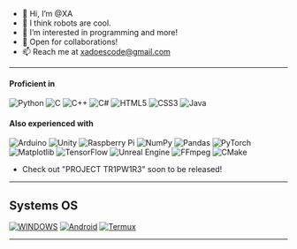 - 👋 Hi, I’m @XA
- 🤖 I think robots are cool.
- 👀 I’m interested in programming and more! 
- 💞️ Open for collaborations!
- 📫 Reach me at xadoescode@gmail.com 
---

#### Proficient in

![Python](https://img.shields.io/badge/python-3670A0?style=for-the-badge&logo=python&logoColor=ffdd54) ![C](https://img.shields.io/badge/c-%2300599C.svg?style=for-the-badge&logo=c&logoColor=white) ![C++](https://img.shields.io/badge/c++-%2300599C.svg?style=for-the-badge&logo=c%2B%2B&logoColor=white) ![C#](https://img.shields.io/badge/c%23-%23239120.svg?style=for-the-badge&logo=csharp&logoColor=white)  ![HTML5](https://img.shields.io/badge/html5-%23E34F26.svg?style=for-the-badge&logo=html5&logoColor=white) ![CSS3](https://img.shields.io/badge/css3-%231572B6.svg?style=for-the-badge&logo=css3&logoColor=white) ![Java](https://img.shields.io/badge/java-%23ED8B00.svg?style=for-the-badge&logo=openjdk&logoColor=white)

#### Also experienced with
![Arduino](https://img.shields.io/badge/-Arduino-00979D?style=for-the-badge&logo=Arduino&logoColor=white) ![Unity](https://img.shields.io/badge/unity-%23000000.svg?style=for-the-badge&logo=unity&logoColor=white) ![Raspberry Pi](https://img.shields.io/badge/-Raspberry_Pi-C51A4A?style=for-the-badge&logo=Raspberry-Pi) ![NumPy](https://img.shields.io/badge/numpy-%23013243.svg?style=for-the-badge&logo=numpy&logoColor=white) ![Pandas](https://img.shields.io/badge/pandas-%23150458.svg?style=for-the-badge&logo=pandas&logoColor=white) ![PyTorch](https://img.shields.io/badge/PyTorch-%23EE4C2C.svg?style=for-the-badge&logo=PyTorch&logoColor=white) ![Matplotlib](https://img.shields.io/badge/Matplotlib-%23ffffff.svg?style=for-the-badge&logo=Matplotlib&logoColor=black) ![TensorFlow](https://img.shields.io/badge/TensorFlow-%23FF6F00.svg?style=for-the-badge&logo=TensorFlow&logoColor=white) ![Unreal Engine](https://img.shields.io/badge/unrealengine-%23313131.svg?style=for-the-badge&logo=unrealengine&logoColor=white)  ![FFmpeg](https://shields.io/badge/FFmpeg-%23171717.svg?logo=ffmpeg&style=for-the-badge&labelColor=171717&logoColor=5cb85c) ![CMake](https://img.shields.io/badge/CMake-%23008FBA.svg?style=for-the-badge&logo=cmake&logoColor=white)
  
- Check out "PROJECT TR1PW1R3" soon to be released!

-------
## Systems OS

[![WINDOWS](https://img.shields.io/badge/windows-black?style=for-the-badge&logo=windows&logoColor=white)](https://windows.com)
[![Android](https://img.shields.io/badge/Android-3DDC84?style=for-the-badge&logo=android&logoColor=white)](https://android.com)
[![Termux](https://img.shields.io/badge/%3E__-Termux-black?style=for-the-badge)](https://termux.com/)

--------

